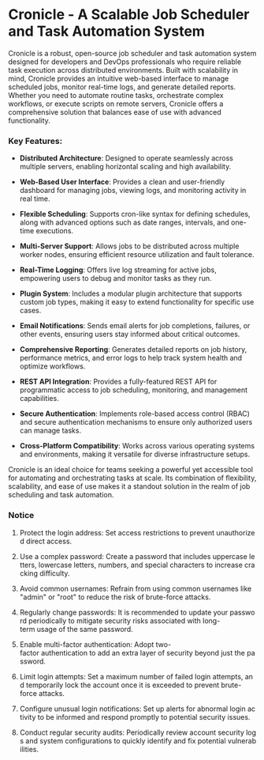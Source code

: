 # Cronicle - A Scalable Job Scheduler and Task Automation System

Cronicle is a robust, open-source job scheduler and task automation system designed for developers and DevOps professionals who require reliable task execution across distributed environments. Built with scalability in mind, Cronicle provides an intuitive web-based interface to manage scheduled jobs, monitor real-time logs, and generate detailed reports. Whether you need to automate routine tasks, orchestrate complex workflows, or execute scripts on remote servers, Cronicle offers a comprehensive solution that balances ease of use with advanced functionality.

### Key Features:

- **Distributed Architecture**: Designed to operate seamlessly across multiple servers, enabling horizontal scaling and high availability.
  
- **Web-Based User Interface**: Provides a clean and user-friendly dashboard for managing jobs, viewing logs, and monitoring activity in real time.

- **Flexible Scheduling**: Supports cron-like syntax for defining schedules, along with advanced options such as date ranges, intervals, and one-time executions.

- **Multi-Server Support**: Allows jobs to be distributed across multiple worker nodes, ensuring efficient resource utilization and fault tolerance.

- **Real-Time Logging**: Offers live log streaming for active jobs, empowering users to debug and monitor tasks as they run.

- **Plugin System**: Includes a modular plugin architecture that supports custom job types, making it easy to extend functionality for specific use cases.

- **Email Notifications**: Sends email alerts for job completions, failures, or other events, ensuring users stay informed about critical outcomes.

- **Comprehensive Reporting**: Generates detailed reports on job history, performance metrics, and error logs to help track system health and optimize workflows.

- **REST API Integration**: Provides a fully-featured REST API for programmatic access to job scheduling, monitoring, and management capabilities.

- **Secure Authentication**: Implements role-based access control (RBAC) and secure authentication mechanisms to ensure only authorized users can manage tasks.

- **Cross-Platform Compatibility**: Works across various operating systems and environments, making it versatile for diverse infrastructure setups.

Cronicle is an ideal choice for teams seeking a powerful yet accessible tool for automating and orchestrating tasks at scale. Its combination of flexibility, scalability, and ease of use makes it a standout solution in the realm of job scheduling and task automation.

### Notice

1.  Protect the login address: Set access restrictions to prevent unauthorized direct access.
    
2.  Use a complex password: Create a password that includes uppercase letters, lowercase letters, numbers, and special characters to increase cracking difficulty.
    
3.  Avoid common usernames: Refrain from using common usernames like "admin" or "root" to reduce the risk of brute-force attacks.
    
4.  Regularly change passwords: It is recommended to update your password periodically to mitigate security risks associated with long-term usage of the same password.
    
5.  Enable multi-factor authentication: Adopt two-factor authentication to add an extra layer of security beyond just the password.
    
6.  Limit login attempts: Set a maximum number of failed login attempts, and temporarily lock the account once it is exceeded to prevent brute-force attacks.
    
7.  Configure unusual login notifications: Set up alerts for abnormal login activity to be informed and respond promptly to potential security issues.
    
8.  Conduct regular security audits: Periodically review account security logs and system configurations to quickly identify and fix potential vulnerabilities.
        